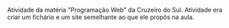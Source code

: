 Atividade da matéria "Programação Web" da Cruzeiro do Sul.
Atividade era criar um fichário e um site semelhante ao que ele propôs na aula.

